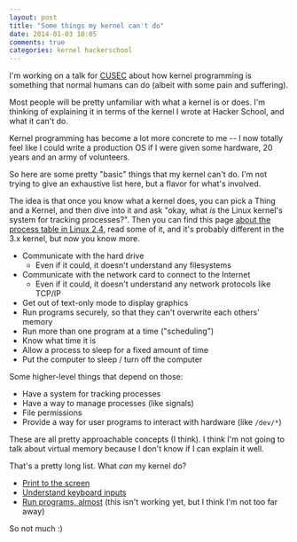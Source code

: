 ```yaml
---
layout: post
title: "Some things my kernel can't do"
date: 2014-01-03 10:05
comments: true
categories: kernel hackerschool
---
```


I'm working on a talk for [CUSEC](http://2014.cusec.net/) about how
kernel programming is something that normal humans can do (albeit with
some pain and suffering).

Most people will be pretty unfamiliar with what a kernel is or does.
I'm thinking of explaining it in terms of the kernel I wrote at Hacker
School, and what it can't do.

Kernel programming has become a lot more concrete to me -- I now
totally feel like I could write a production OS if I were given some
hardware, 20 years and an army of volunteers.

So here are some pretty "basic" things that my kernel can't do. I'm
not trying to give an exhaustive list here, but a flavor for what's
involved.

The idea is that once you know what a kernel does, you can pick a
Thing and a Kernel, and then dive into it and ask "okay, what *is* the
Linux kernel's system for tracking processes?". Then you can find this
page
[about the process table in Linux 2.4](http://www.tldp.org/LDP/lki/lki-2.html),
read some of it, and it's probably different in the 3.x kernel, but
now you know more.

* Communicate with the hard drive
  * Even if it could, it doesn't understand any filesystems
* Communicate with the network card to connect to the Internet
  * Even if it could, it doesn't understand any network protocols like
  TCP/IP
* Get out of text-only mode to display graphics
* Run programs securely, so that they can't overwrite each others'
  memory
* Run more than one program at a time ("scheduling")
* Know what time it is
* Allow a process to sleep for a fixed amount of time
* Put the computer to sleep / turn off the computer

Some higher-level things that depend on those:

* Have a system for tracking processes
* Have a way to manage processes (like signals)
* File permissions
* Provide a way for user programs to interact with hardware (like
  `/dev/*`)

These are all pretty approachable concepts (I think). I think I'm not
going to talk about virtual memory because I don't know if I can
explain it well.

That's a pretty long list. What *can* my kernel do?

* [Print to the screen](http://jvns.ca/blog/2013/11/29/writing-an-os-using-rustboot-and-rust-core/)
* [Understand keyboard inputs](http://jvns.ca/blog/2013/12/04/day-37-how-a-keyboard-works/)
* [Run programs, almost](http://jvns.ca/blog/2013/12/19/day-45-reading-elf-headers/)
  (this isn't working yet, but I think I'm not too far away)

So not much :)
